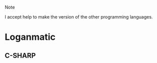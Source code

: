 > [!NOTE]
> I accept help to make the version of the other programming languages.

# Loganmatic

## C-SHARP